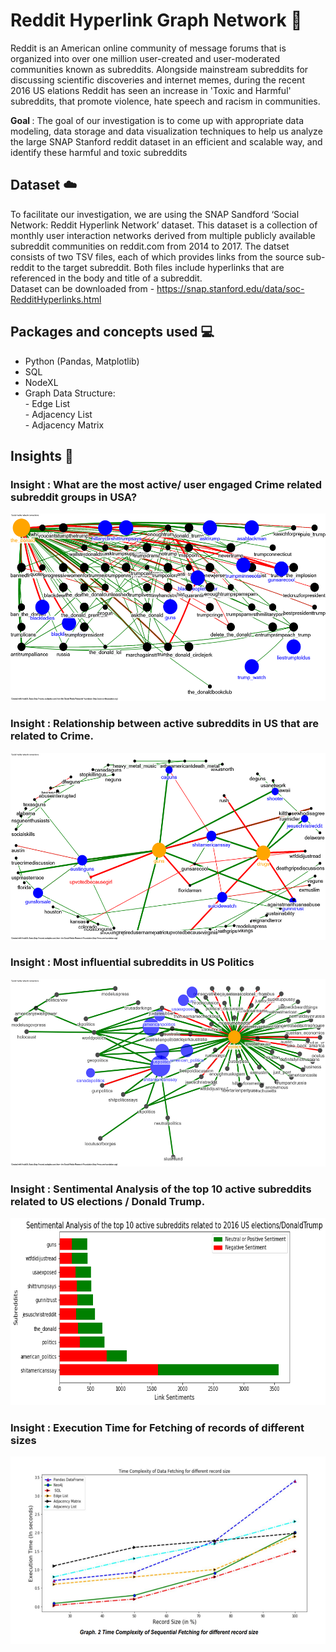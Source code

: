 # Reddit Hyperlink Graph Network :metal:

Reddit is an American online community of message forums that is organized into over one million
user-created and user-moderated communities known as subreddits. Alongside mainstream
subreddits for discussing scientific discoveries and internet memes, during the recent 2016 US
elations Reddit has seen an increase in 'Toxic and Harmful' subreddits, that promote violence, hate
speech and racism in communities. <br>

<b> Goal </b> : The goal of our investigation is to come up with appropriate data modeling, data storage and data
visualization techniques to help us analyze the large SNAP Stanford reddit dataset in an efficient and
scalable way, and identify these harmful and toxic subreddits

## Dataset :cloud:
To facilitate our investigation, we are using the SNAP Sandford ‘Social Network: Reddit Hyperlink
Network’ dataset. This dataset is a collection of monthly user interaction networks derived from
multiple publicly available subreddit communities on reddit.com from 2014 to 2017. The datset
consists of two TSV files, each of which provides links from the source sub-reddit to the target subreddit. Both files include hyperlinks that are referenced in the body and title of a subreddit. <br>
Dataset can be downloaded from - https://snap.stanford.edu/data/soc-RedditHyperlinks.html

## Packages and concepts used :computer:
<ul>
  <li>Python (Pandas, Matplotlib)</li>
  <li>SQL</li>
  <li>NodeXL</li>
  <li>Graph Data Structure:</li>
  - Edge List <br>
  - Adjacency List <br>
  - Adjacency Matrix <br>
</ul>

## Insights :pencil:
### Insight : What are the most active/ user engaged Crime related subreddit groups in USA? <br>
<img src="Visualizations/Graph_1.png" width="600" height="300">

### Insight : Relationship between active subreddits in US that are related to Crime. <br>
<img src="Visualizations/Graph_2.png" width="600" height="300">

### Insight :  Most influential subreddits in US Politics <br>
<img src="Visualizations/Graph_3.png" width="600" height="300">

### Insight :  Sentimental Analysis of the top 10 active subreddits related to US elections / Donald Trump. <br>
<img src="Visualizations/Graph_4.png" width="600" height="300">

### Insight :  Execution Time for Fetching of records of different sizes <br>
<img src="Visualizations/Scalability_2.png" width="600" height="300">

